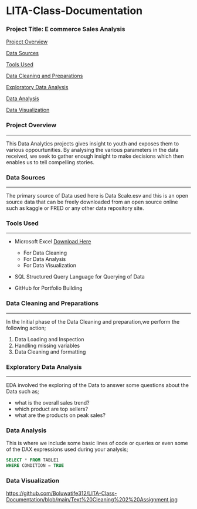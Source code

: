 # LITA-Class-Documentation

### Project Title: E commerce Sales Analysis

[Project Overview](#project-overview)

[Data Sources](#data-sources)

[Tools Used](#tools-used)

[Data Cleaning and Preparations](#data-cleaning-and-preparations)

[Exploratory Data Analysis](#exploratory-data-analysis)

[Data Analysis](#data-analysis)

[Data Visualization](#data-visualization)

### Project Overview
-------------

This Data Analytics projects gives insight to youth and exposes them to various oppourtunities. By analysing the various parameters in the data received, we seek to gather enough insight to make decisions which then enables us to tell compelling stories.

### Data Sources 
---------------

The primary source of Data used here is Data Scale.esv and this is an open source data that can be freely downloaded from an open source online such as kaggle or FRED or any other data repository site.
### Tools Used
----------

- Microsoft Excel [Download Here](https://www.microsoft.com)
  - For Data Cleaning
  - For Data Analysis
  - For Data Visualization
  
- SQL Structured Query Language for Querying of Data
- GitHub for Portfolio Building

### Data Cleaning and Preparations
----------------

In the Initial phase of the Data Cleaning and preparation,we perform the following action;
1. Data Loading and Inspection
2. Handling missing variables
3. Data Cleaning and formatting
   
### Exploratory Data Analysis
----------------

EDA involved the exploring of the Data to answer some questions about the Data such as; 

- what is the overall sales trend?
- which product are top sellers?
- what are the products on peak sales?

### Data Analysis 
This is where we include some basic lines of code or queries or even some of the DAX expressions used during your analysis;

```SQL
SELECT * FROM TABLE1
WHERE CONDITION = TRUE
```

### Data Visualization 

https://github.com/Boluwatife312/LITA-Class-Documentation/blob/main/Text%20Cleaning%202%20Assignment.jpg

